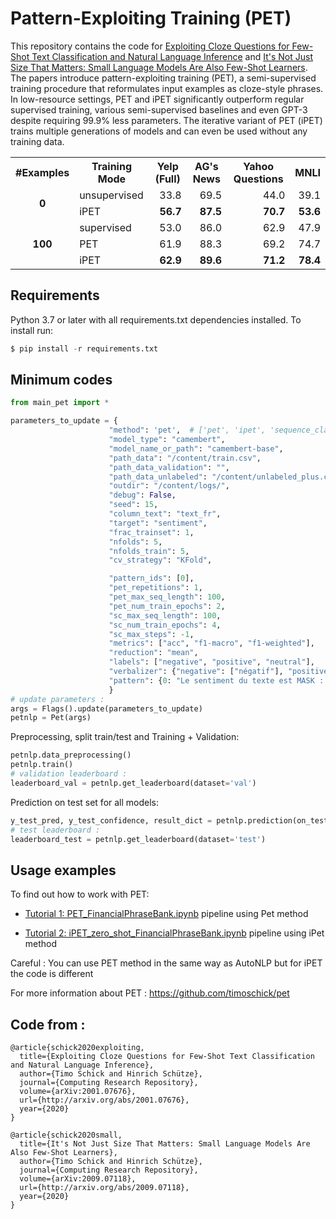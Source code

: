 # Pattern-Exploiting Training (PET)

This repository contains the code for [Exploiting Cloze Questions for Few-Shot Text Classification and Natural Language Inference](https://arxiv.org/abs/2001.07676) and [It's Not Just Size That Matters: Small Language Models Are Also Few-Shot Learners](https://arxiv.org/abs/2009.07118). The papers introduce pattern-exploiting training (PET), a semi-supervised training procedure that reformulates input examples as cloze-style phrases. In low-resource settings, PET and iPET significantly outperform regular supervised training, various semi-supervised baselines and even GPT-3 despite requiring 99.9% less parameters. The iterative variant of PET (iPET) trains multiple generations of models and can even be used without any training data.

<table>
    <tr>
        <th>#Examples</th>
        <th>Training Mode</th>
        <th>Yelp (Full)</th>
        <th>AG's News</th>
        <th>Yahoo Questions</th>
        <th>MNLI</th>
    </tr>
    <tr>
        <td rowspan="2" align="center"><b>0</b></td>
        <td>unsupervised</td>
        <td align="right">33.8</td>
        <td align="right">69.5</td>
        <td align="right">44.0</td>
        <td align="right">39.1</td>
    </tr>
    <tr>
        <td>iPET</td>
        <td align="right"><b>56.7</b></td>
        <td align="right"><b>87.5</b></td>
        <td align="right"><b>70.7</b></td>
        <td align="right"><b>53.6</b></td>
    </tr>
    <tr>
        <td rowspan="3" align="center"><b>100</b></td>
        <td>supervised</td>
        <td align="right">53.0</td>
        <td align="right">86.0</td>
        <td align="right">62.9</td>
        <td align="right">47.9</td>
    </tr>
    <tr>
        <td>PET</td>
        <td align="right">61.9</td>
        <td align="right">88.3</td>
        <td align="right">69.2</td>
        <td align="right">74.7</td>
    </tr>
    <tr>
        <td>iPET</td>
        <td align="right"><b>62.9</b></td>
        <td align="right"><b>89.6</b></td>
        <td align="right"><b>71.2</b></td>
        <td align="right"><b>78.4</b></td>
    </tr>
</table>

## Requirements

Python 3.7 or later with all requirements.txt dependencies installed. To install run:
```python
$ pip install -r requirements.txt
```

## Minimum codes

```python
from main_pet import *

parameters_to_update = {
                      "method": 'pet',  # ['pet', 'ipet', 'sequence_classifier']                                 
                      "model_type": "camembert",                               
                      "model_name_or_path": "camembert-base",           
                      "path_data": "/content/train.csv",
                      "path_data_validation": "",
                      "path_data_unlabeled": "/content/unlabeled_plus.csv",       
                      "outdir": "/content/logs/",              
                      "debug": False,
                      "seed": 15, 
                      "column_text": "text_fr",
                      "target": "sentiment",  
                      "frac_trainset": 1, 
                      "nfolds": 5, 
                      "nfolds_train": 5, 
                      "cv_strategy": "KFold", 

                      "pattern_ids": [0],                             
                      "pet_repetitions": 1,                                    
                      "pet_max_seq_length": 100,                     
                      "pet_num_train_epochs": 2,                               
                      "sc_max_seq_length": 100,                        
                      "sc_num_train_epochs": 4,                                
                      "sc_max_steps": -1,                                      
                      "metrics": ["acc", "f1-macro", "f1-weighted"],
                      "reduction": "mean",                                            
                      "labels": ["negative", "positive", "neutral"],
                      "verbalizer": {"negative": ["négatif"], "positive": ["positif"], "neutral":["neutre"]},
                      "pattern": {0: "Le sentiment du texte est MASK : TEXT_A"}            # , 1: "TEXT_A . C'est MASK", 2: "TEXT_A .Le titre est MASK"
                      }
# update parameters :
args = Flags().update(parameters_to_update)
petnlp = Pet(args)
```
Preprocessing, split train/test and Training + Validation:
```python
petnlp.data_preprocessing()
petnlp.train()
# validation leaderboard :
leaderboard_val = petnlp.get_leaderboard(dataset='val')
```
Prediction on test set for all models:
```python
y_test_pred, y_test_confidence, result_dict = petnlp.prediction(on_test_data=True)
# test leaderboard :
leaderboard_test = petnlp.get_leaderboard(dataset='test')
```

## Usage examples

To find out how to work with PET:

- [Tutorial 1: PET_FinancialPhraseBank.ipynb](notebooks/PET_FinancialPhraseBank.ipynb) pipeline using Pet method

- [Tutorial 2: iPET_zero_shot_FinancialPhraseBank.ipynb](notebooks/iPET_zero_shot_FinancialPhraseBank.ipynb) pipeline using iPet method

Careful : You can use PET method in the same way as AutoNLP but for iPET the code is different

For more information about PET : https://github.com/timoschick/pet

## Code from :

    @article{schick2020exploiting,
      title={Exploiting Cloze Questions for Few-Shot Text Classification and Natural Language Inference},
      author={Timo Schick and Hinrich Schütze},
      journal={Computing Research Repository},
      volume={arXiv:2001.07676},
      url={http://arxiv.org/abs/2001.07676},
      year={2020}
    }

    @article{schick2020small,
      title={It's Not Just Size That Matters: Small Language Models Are Also Few-Shot Learners},
      author={Timo Schick and Hinrich Schütze},
      journal={Computing Research Repository},
      volume={arXiv:2009.07118},
      url={http://arxiv.org/abs/2009.07118},
      year={2020}
    }

